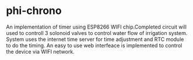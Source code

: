 # phi-chrono
An implementation of timer using ESP8266 WIFI chip.Completed circuit will used to controll 3 solonoid valves to control water flow of irrigation system. System uses the internet time server for time adjustment and RTC module to do the timing.
An easy to use web interfeace is implemented to control the device via WIFI network.
